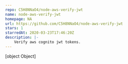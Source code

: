 ```yaml
---
repo: C5H8NNaO4/node-aws-verify-jwt
name: node-aws-verify-jwt
homepage: NA
url: https://github.com/C5H8NNaO4/node-aws-verify-jwt
stars: 1
starredAt: 2020-03-23T17:46:20Z
description: |-
    Verify aws cognito jwt tokens.
---
```


[object Object]
